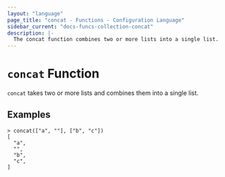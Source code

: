 ```yaml
---
layout: "language"
page_title: "concat - Functions - Configuration Language"
sidebar_current: "docs-funcs-collection-concat"
description: |-
  The concat function combines two or more lists into a single list.
---
```


# `concat` Function

`concat` takes two or more lists and combines them into a single list.

## Examples

```
> concat(["a", ""], ["b", "c"])
[
  "a",
  "",
  "b",
  "c",
]
```
